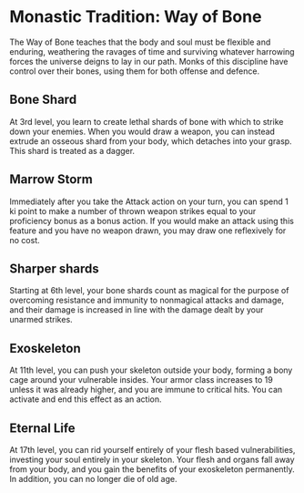 # Monastic Tradition: Way of Bone
The Way of Bone teaches that the body and soul must be flexible and enduring, weathering the ravages of time and surviving whatever harrowing forces the universe deigns to lay in our path. Monks of this discipline have control over their bones, using them for both offense and defence.

## Bone Shard
At 3rd level, you learn to create lethal shards of bone with which to strike down your enemies. When you would draw a weapon, you can instead extrude an osseous shard from your body, which detaches into your grasp. This shard is treated as a dagger.

## Marrow Storm
Immediately after you take the Attack action on your turn, you can spend 1 ki point to make a number of thrown weapon strikes equal to your proficiency bonus as a bonus action. If you would make an attack using this feature and you have no weapon drawn, you may draw one reflexively for no cost.

## Sharper shards
Starting at 6th level, your bone shards count as magical for the purpose of overcoming resistance and immunity to nonmagical attacks and damage, and their damage is increased in line with the damage dealt by your unarmed strikes.

## Exoskeleton
At 11th level, you can push your skeleton outside your body, forming a bony cage around your vulnerable insides. Your armor class increases to 19 unless it was already higher, and you are immune to critical hits. You can activate and end this effect as an action.

## Eternal Life
At 17th level, you can rid yourself entirely of your flesh based vulnerabilities, investing your soul entirely in your skeleton. Your flesh and organs fall away from your body, and you gain the benefits of your exoskeleton permanently. In addition, you can no longer die of old age.

